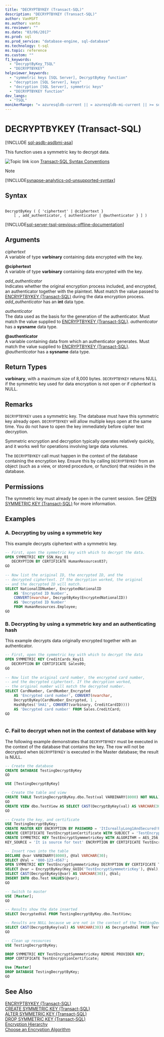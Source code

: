 ```yaml
---
title: "DECRYPTBYKEY (Transact-SQL)"
description: "DECRYPTBYKEY (Transact-SQL)"
author: VanMSFT
ms.author: vanto
ms.reviewer: ""
ms.date: "03/06/2017"
ms.prod: sql
ms.prod_service: "database-engine, sql-database"
ms.technology: t-sql
ms.topic: reference
ms.custom: ""
f1_keywords:
  - "DecryptByKey_TSQL"
  - "DECRYPTBYKEY"
helpviewer_keywords:
  - "symmetric keys [SQL Server], DecryptByKey function"
  - "decryption [SQL Server], keys"
  - "decryption [SQL Server], symmetric keys"
  - "DECRYPTBYKEY function"
dev_langs:
  - "TSQL"
monikerRange: "= azuresqldb-current || = azuresqldb-mi-current || >= sql-server-2016 || >= sql-server-linux-2017 || = azure-sqldw-latest"
---
```

# DECRYPTBYKEY (Transact-SQL)
[!INCLUDE [sql-asdb-asdbmi-asa](../../includes/applies-to-version/sql-asdb-asdbmi-asa.md)]

This function uses a symmetric key to decrypt data.  
  
 ![Topic link icon](../../database-engine/configure-windows/media/topic-link.gif "Topic link icon") [Transact-SQL Syntax Conventions](../../t-sql/language-elements/transact-sql-syntax-conventions-transact-sql.md)

> [!NOTE]
> [!INCLUDE[synapse-analytics-od-unsupported-syntax](../../includes/synapse-analytics-od-unsupported-syntax.md)]   
  
## Syntax  
  
```syntaxsql
  
DecryptByKey ( { 'ciphertext' | @ciphertext }   
    [ , add_authenticator, { authenticator | @authenticator } ] )  
```  
  
[!INCLUDE[sql-server-tsql-previous-offline-documentation](../../includes/sql-server-tsql-previous-offline-documentation.md)]

## Arguments
*ciphertext*  
A variable of type **varbinary** containing data encrypted with the key.  
  
**\@ciphertext**  
A variable of type **varbinary** containing data encrypted with the key.  
  
 *add_authenticator*  
Indicates whether the original encryption process included, and encrypted, an authenticator together with the plaintext. Must match the value passed to [ENCRYPTBYKEY (Transact-SQL)](./encryptbykey-transact-sql.md) during the data encryption process. *add_authenticator* has an **int** data type.  
  
 *authenticator*  
The data used as the basis for the generation of the authenticator. Must match the value supplied to [ENCRYPTBYKEY (Transact-SQL)](./encryptbykey-transact-sql.md). *authenticator* has a **sysname** data type.  

**\@authenticator**  
A variable containing data from which an authenticator generates. Must match the value supplied to [ENCRYPTBYKEY (Transact-SQL)](./encryptbykey-transact-sql.md). *\@authenticator* has a **sysname** data type.  

## Return Types  
**varbinary**, with a maximum size of 8,000 bytes. `DECRYPTBYKEY` returns NULL if the symmetric key used for data encryption is not open or if *ciphertext* is NULL.  
  
## Remarks  
`DECRYPTBYKEY` uses a symmetric key. The database must have this symmetric key already open. `DECRYPTBYKEY` will allow multiple keys open at the same time. You do not have to open the key immediately before cipher text decryption.  
  
Symmetric encryption and decryption typically operates relatively quickly, and it works well for operations involving large data volumes.  

The `DECRYPTBYKEY` call must happen in the context of the database containing the encryption key. Ensure this by calling `DECRYPTBYKEY` from an object (such as a view, or stored procedure, or function) that resides in the database. 
  
## Permissions  
The symmetric key must already be open in the current session. See [OPEN SYMMETRIC KEY &#40;Transact-SQL&#41;](../../t-sql/statements/open-symmetric-key-transact-sql.md) for more information.  
  
## Examples  
  
### A. Decrypting by using a symmetric key  
This example decrypts ciphertext with a symmetric key.  
  
```sql  
-- First, open the symmetric key with which to decrypt the data.  
OPEN SYMMETRIC KEY SSN_Key_01  
   DECRYPTION BY CERTIFICATE HumanResources037;  
GO  
  
-- Now list the original ID, the encrypted ID, and the   
-- decrypted ciphertext. If the decryption worked, the original  
-- and the decrypted ID will match.  
SELECT NationalIDNumber, EncryptedNationalID   
    AS 'Encrypted ID Number',  
    CONVERT(nvarchar, DecryptByKey(EncryptedNationalID))   
    AS 'Decrypted ID Number'  
    FROM HumanResources.Employee;  
GO  
```  
  
### B. Decrypting by using a symmetric key and an authenticating hash  
This example decrypts data originally encrypted together with an authenticator.  
  
```sql  
-- First, open the symmetric key with which to decrypt the data  
OPEN SYMMETRIC KEY CreditCards_Key11  
   DECRYPTION BY CERTIFICATE Sales09;  
GO  
  
-- Now list the original card number, the encrypted card number,  
-- and the decrypted ciphertext. If the decryption worked,   
-- the original number will match the decrypted number.  
SELECT CardNumber, CardNumber_Encrypted   
    AS 'Encrypted card number', CONVERT(nvarchar,  
    DecryptByKey(CardNumber_Encrypted, 1 ,   
    HashBytes('SHA1', CONVERT(varbinary, CreditCardID))))   
    AS 'Decrypted card number' FROM Sales.CreditCard;  
GO  
  
```  

### C. Fail to decrypt when not in the context of database with key
The following example demonstrates that `DECRYPTBYKEY` must be executed in the context of the database that contains the key. The row will not be decrypted when `DECRYPTBYKEY` is executed in the Master database; the result is NULL. 

```sql
-- Create the database
CREATE DATABASE TestingDecryptByKey
GO

USE [TestingDecryptByKey]

-- Create the table and view
CREATE TABLE TestingDecryptByKey.dbo.Test(val VARBINARY(8000) NOT NULL);
GO
CREATE VIEW dbo.TestView AS SELECT CAST(DecryptByKey(val) AS VARCHAR(30)) AS DecryptedVal FROM TestingDecryptByKey.dbo.Test;
GO

-- Create the key, and certificate
USE TestingDecryptByKey;
CREATE MASTER KEY ENCRYPTION BY PASSWORD = 'ItIsreallyLong1AndSecured!Passsword#';
CREATE CERTIFICATE TestEncryptionCertificate WITH SUBJECT = 'TestEncryption';
CREATE SYMMETRIC KEY TestEncryptSymmmetricKey WITH ALGORITHM = AES_256, IDENTITY_VALUE = 'It is place for test',
KEY_SOURCE = 'It is source for test' ENCRYPTION BY CERTIFICATE TestEncryptionCertificate;

-- Insert rows into the table
DECLARE @var VARBINARY(8000), @Val VARCHAR(30);
SELECT @Val = '000-123-4567';
OPEN SYMMETRIC KEY TestEncryptSymmmetricKey DECRYPTION BY CERTIFICATE TestEncryptionCertificate;
SELECT @var = EncryptByKey(Key_GUID('TestEncryptSymmmetricKey'), @Val);
SELECT CAST(DecryptByKey(@var) AS VARCHAR(30)), @Val;
INSERT INTO dbo.Test VALUES(@var);
GO

-- Switch to master
USE [Master];
GO

-- Results show the date inserted
SELECT DecryptedVal FROM TestingDecryptByKey.dbo.TestView;

-- Results are NULL because we are not in the context of the TestingDecryptByKey Database
SELECT CAST(DecryptByKey(val) AS VARCHAR(30)) AS DecryptedVal FROM TestingDecryptByKey.dbo.Test;
GO

-- Clean up resources
USE TestingDecryptByKey;

DROP SYMMETRIC KEY TestEncryptSymmmetricKey REMOVE PROVIDER KEY;
DROP CERTIFICATE TestEncryptionCertificate;

Use [Master]
DROP DATABASE TestingDecryptByKey;
GO
```

  
## See Also  
 [ENCRYPTBYKEY &#40;Transact-SQL&#41;](../../t-sql/functions/encryptbykey-transact-sql.md)   
 [CREATE SYMMETRIC KEY &#40;Transact-SQL&#41;](../../t-sql/statements/create-symmetric-key-transact-sql.md)   
 [ALTER SYMMETRIC KEY &#40;Transact-SQL&#41;](../../t-sql/statements/alter-symmetric-key-transact-sql.md)   
 [DROP SYMMETRIC KEY &#40;Transact-SQL&#41;](../../t-sql/statements/drop-symmetric-key-transact-sql.md)   
 [Encryption Hierarchy](../../relational-databases/security/encryption/encryption-hierarchy.md)   
 [Choose an Encryption Algorithm](../../relational-databases/security/encryption/choose-an-encryption-algorithm.md)  
  
  
